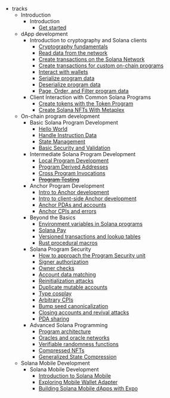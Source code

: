 - tracks
  - Introduction
    - Introduction
      - [Get started](./zh-chs/getting-started.md)
  - dApp development
    - Introduction to cryptography and Solana clients
      - [Cryptography fundamentals](./zh-chs/intro-to-cryptography.md)
      - [Read data from the network](./zh-chs/intro-to-reading-data.md)
      - [Create transactions on the Solana Network](./zh-chs/intro-to-writing-data.md)
      - [Create transactions for custom on-chain programs](./zh-chs/intro-to-custom-on-chain-programs.md)
      - [Interact with wallets](./zh-chs/interact-with-wallets.md)
      - [Serialize program data](./zh-chs/serialize-instruction-data.md)
      - [Deserialize program data](./zh-chs/deserialize-custom-data.md)
      - [Page, Order, and Filter program data]()
    - Client Interaction with Common Solana Programs
      - [Create tokens with the Token Program](./zh-chs/token-program.md)
      - [Create Solana NFTs With Metaplex](./zh-chs/nfts-with-metaplex.md)
  - On-chain program development
    - Basic Solana Program Development
      - [Hello World](./zh-chs/hello-world-program.md)
      - [Handle Instruction Data](./zh-chs/deserialize-instruction-data.md)
      - [State Management](./zh-chs/program-state-management.md)
      - [Basic Security and Validation](./zh-chs/program-security.md)
    - Intermediate Solana Program Development
      - [Local Program Development](./zh-chs/local-setup.md)
      - [Program Derived Addresses](./zh-chs/pda.md)
      - [Cross Program Invocations](./zh-chs/cpi.md)
      - [~~Program Testing~~](#program-testing)
    - Anchor Program Development
      - [Intro to Anchor development](./zh-chs/intro-to-anchor.md)
      - [Intro to client-side Anchor development](./zh-chs/intro-to-anchor-frontend.md)
      - [Anchor PDAs and accounts](./zh-chs/anchor-pdas.md)
      - [Anchor CPIs and errors](./zh-chs/anchor-cpi.md)
    - Beyond the Basics
      - [Environment variables in Solana programs](./zh-chs/env-variables.md)
      - [Solana Pay]()
      - [Versioned transactions and lookup tables]()
      - [Rust procedural macros](./zh-chs/rust-macros.md)
    - Solana Program Security 
      - [How to approach the Program Security unit](./zh-chs/security-intro.md)
      - [Signer authorization](./zh-chs/signer-auth.md)
      - [Owner checks](./zh-chs/owner-checks.md)
      - [Account data matching](./zh-chs/account-data-matching.md)
      - [Reinitialization attacks](./zh-chs/reinitialization-attacks.md)
      - [Duplicate mutable accounts](./zh-chs/duplicate-mutable-accounts.md)
      - [Type cosplay](./zh-chs/type-cosplay.md)
      - [Arbitrary CPIs]()
      - [Bump seed canonicalization]()
      - [Closing accounts and revival attacks](./zh-chs/closing-accounts.md)
      - [PDA sharing]()
    - Advanced Solana Programming 
      - [Program architecture](./zh-chs/program-architecture.md)
      - [Oracles and oracle networks](./zh-chs/oracles.md)
      - [Verifiable randomness functions](./../assets/vrf-diagram.png)
      - [Compressed NFTs]()
      - [Generalized State Compression](./zh-chs/generalized-state-compression.md)
  - Solana Mobile Development 
    - Solana Mobile Development
      - [Introduction to Solana Mobile]()
      - [Exploring Mobile Wallet Adapter]()
      - [Building Solana Mobile dApps with Expo]()

